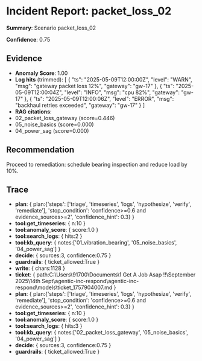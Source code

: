 
# Incident Report: packet_loss_02

**Summary**: Scenario packet_loss_02

**Confidence**: 0.75

## Evidence
- **Anomaly Score**: 1.00
- **Log hits** (trimmed):
[
  {
    "ts": "2025-05-09T12:00:00Z",
    "level": "WARN",
    "msg": "gateway packet loss 12%",
    "gateway": "gw-17"
  },
  {
    "ts": "2025-05-09T12:00:04Z",
    "level": "INFO",
    "msg": "cpu 82%",
    "gateway": "gw-17"
  },
  {
    "ts": "2025-05-09T12:00:06Z",
    "level": "ERROR",
    "msg": "backhaul retries exceeded",
    "gateway": "gw-17"
  }
]
- **RAG citations**:
- 02_packet_loss_gateway (score=0.446)
- 05_noise_basics (score=0.000)
- 04_power_sag (score=0.000)

## Recommendation
Proceed to remediation: schedule bearing inspection and reduce load by 10%.

## Trace

- **plan**: { plan:{'steps': ['triage', 'timeseries', 'logs', 'hypothesize', 'verify', 'remediate'], 'stop_condition': 'confidence>=0.6 and evidence_sources>=2', 'confidence_hint': 0.3} }
- **tool:get_timeseries**: { n:10 }
- **tool:anomaly_score**: { score:1.0 }
- **tool:search_logs**: { hits:2 }
- **tool:kb_query**: { notes:['01_vibration_bearing', '05_noise_basics', '04_power_sag'] }
- **decide**: { sources:3, confidence:0.75 }
- **guardrails**: { ticket_allowed:True }
- **write**: { chars:1128 }
- **ticket**: { path:C:\Users\91700\Documents\1 Get A Job Asap !!\September 2025\14th Sept\agentic-inc-respond\agentic-inc-respond\models\ticket_1757904007.md }
- **plan**: { plan:{'steps': ['triage', 'timeseries', 'logs', 'hypothesize', 'verify', 'remediate'], 'stop_condition': 'confidence>=0.6 and evidence_sources>=2', 'confidence_hint': 0.3} }
- **tool:get_timeseries**: { n:10 }
- **tool:anomaly_score**: { score:1.0 }
- **tool:search_logs**: { hits:3 }
- **tool:kb_query**: { notes:['02_packet_loss_gateway', '05_noise_basics', '04_power_sag'] }
- **decide**: { sources:3, confidence:0.75 }
- **guardrails**: { ticket_allowed:True }
